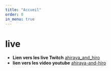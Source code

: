 ```yaml
---
title: "Accueil"
order: 0
in_menu: true
---
```

# live

- **Lien vers les live Twitch** [ahiraya_and_hiro](https://www.twitch.tv/ahiraya_and_hiro) 
- **lien vers les video youtube** [ahiraya-and-hiro](https://www.youtube.com/channel/UCorW_8OXQIX0wb1s1ujVkWA) 